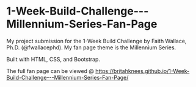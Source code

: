 # 1-Week-Build-Challenge---Millennium-Series-Fan-Page
My project submission for the 1-Week Build Challenge by Faith Wallace, Ph.D. (@fwallacephd). My fan page theme is the Millennium Series.

Built with HTML, CSS, and Bootstrap.

The full fan page can be viewed @ https://britahknees.github.io/1-Week-Build-Challenge---Millennium-Series-Fan-Page/
